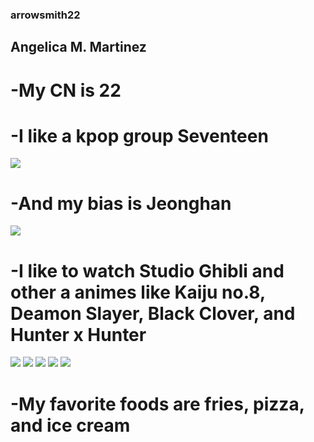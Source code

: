 ### **arrowsmith22**
##  Angelica M. Martinez
#  -My CN is 22

#  -I like a kpop group Seventeen  

![](https://i.guim.co.uk/img/media/863a6624b6cc164fc33717c65312168cce4d17c9/0_183_5782_3468/master/5782.jpg?width=465&dpr=1&s=none)

#  -And my bias is Jeonghan

![](https://i.pinimg.com/736x/fb/10/69/fb1069ad10e632a88b33bdee1daca1b0.jpg)

#  -I like to watch Studio Ghibli and other a animes like Kaiju no.8, Deamon Slayer, Black Clover, and Hunter x Hunter 

![](https://images.amcnetworks.com/ifccenter.com/wp-content/uploads/2023/06/spirited-away-update.jpeg)
![](https://cdn.britannica.com/87/212187-050-5DB765AE/My-Neighbor-Totoro-Hayao-Miyazaki-Studio-Ghibli-movie-still-1988.jpg?w=690)
![](https://static.zerochan.net/Kaiju.No..8.full.4078986.jpg)
![](https://m.media-amazon.com/images/M/MV5BZmZkZjNhMWMtM2U0Mi00MjdlLTk3NmMtMTMwZjgwOTJmODMzXkEyXkFqcGc@._V1_.jpg)
![](https://m.media-amazon.com/images/M/MV5BYzYxOTlkYzctNGY2MC00MjNjLWIxOWMtY2QwYjcxZWIwMmEwXkEyXkFqcGc@._V1_FMjpg_UX1000_.jpg)

#  -My favorite foods are fries, pizza, and ice cream

